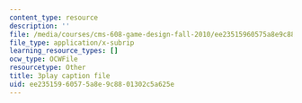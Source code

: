 ```yaml
---
content_type: resource
description: ''
file: /media/courses/cms-608-game-design-fall-2010/ee23515960575a8e9c8801302c5a625e_68555.vtt
file_type: application/x-subrip
learning_resource_types: []
ocw_type: OCWFile
resourcetype: Other
title: 3play caption file
uid: ee235159-6057-5a8e-9c88-01302c5a625e
---
```

